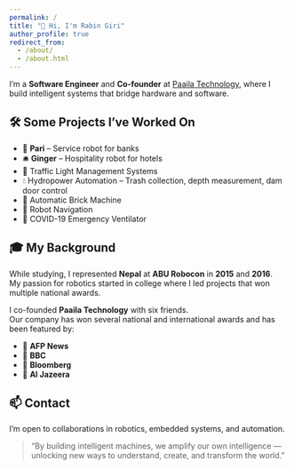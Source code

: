 ```yaml
---
permalink: /
title: "👋 Hi, I'm Rabin Giri"
author_profile: true
redirect_from: 
  - /about/
  - /about.html
---
```

I’m a **Software Engineer** and **Co-founder** at [Paaila Technology](https://www.paailatechnology.com/), where I build intelligent systems that bridge hardware and software.

## 🛠️ Some Projects I’ve Worked On

- 🤖 **Pari** – Service robot for banks  
- 🛎️ **Ginger** – Hospitality robot for hotels  
- 🚦 Traffic Light Management Systems  
- 💧 Hydropower Automation – Trash collection, depth measurement, dam door control  
- 🧱 Automatic Brick Machine  
- 🧭 Robot Navigation  
- 🏥 COVID-19 Emergency Ventilator

## 🎓 My Background

While studying, I represented **Nepal** at **ABU Robocon** in **2015** and **2016**.  
My passion for robotics started in college where I led projects that won multiple national awards.

I co-founded **Paaila Technology** with six friends.  
Our company has won several national and international awards and has been featured by:

- 📰 **AFP News**
- 📰 **BBC**
- 📰 **Bloomberg**
- 📰 **Al Jazeera**

<!-- ## 🔧 Skills

- Embedded Systems (STM32, ESP32, AVR, FreeRTOS)  
- Firmware Development (C, C++)  
- Robotics & Automation  
- IoT & Real-time Applications  
- Full Product Development -->

## 📫 Contact

I’m open to collaborations in robotics, embedded systems, and automation.

> “By building intelligent machines, we amplify our own intelligence — unlocking new ways to understand, create, and transform the world.”
